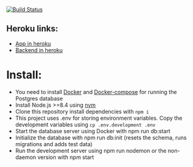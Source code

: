 [![Build Status](https://travis-ci.org/koodilauri/monster-hunter-app-backend.svg?branch=master)](https://travis-ci.org/koodilauri/monster-hunter-app-backend)

## Heroku links: 

- [App in heroku](https://monster-hunter-app.herokuapp.com/)
- [Backend in heroku](https://monster-hunter-app-api.herokuapp.com/submission)


# Install:
- You need to install [Docker](https://www.docker.com/) and [Docker-compose](https://docs.docker.com/compose/install/) for running the Postgres database
- Install Node.js >=8.4 using [nvm](https://github.com/creationix/nvm)
- Clone this repository install dependencies with `npm i`
- This project uses .env for storing environment variables. Copy the development variables using `cp .env.development .env`
- Start the database server using Docker with npm run db:start
- Initialize the database with npm run db:init (resets the schema, runs migrations and adds test data) 
- Run the development server using npm run nodemon or the non-daemon version with npm start